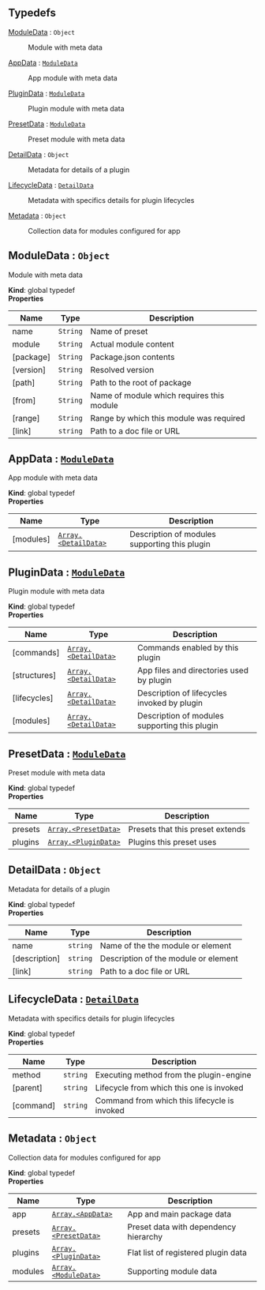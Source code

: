## Typedefs

<dl>
<dt><a href="#ModuleData">ModuleData</a> : <code>Object</code></dt>
<dd><p>Module with meta data</p>
</dd>
<dt><a href="#AppData">AppData</a> : <code><a href="#ModuleData">ModuleData</a></code></dt>
<dd><p>App module with meta data</p>
</dd>
<dt><a href="#PluginData">PluginData</a> : <code><a href="#ModuleData">ModuleData</a></code></dt>
<dd><p>Plugin module with meta data</p>
</dd>
<dt><a href="#PresetData">PresetData</a> : <code><a href="#ModuleData">ModuleData</a></code></dt>
<dd><p>Preset module with meta data</p>
</dd>
<dt><a href="#DetailData">DetailData</a> : <code>Object</code></dt>
<dd><p>Metadata for details of a plugin</p>
</dd>
<dt><a href="#LifecycleData">LifecycleData</a> : <code><a href="#DetailData">DetailData</a></code></dt>
<dd><p>Metadata with specifics details for plugin lifecycles</p>
</dd>
<dt><a href="#Metadata">Metadata</a> : <code>Object</code></dt>
<dd><p>Collection data for modules configured for app</p>
</dd>
</dl>

<a name="ModuleData"></a>

## ModuleData : <code>Object</code>
Module with meta data

**Kind**: global typedef  
**Properties**

| Name | Type | Description |
| --- | --- | --- |
| name | <code>String</code> | Name of preset |
| module | <code>String</code> | Actual module content |
| [package] | <code>String</code> | Package.json contents |
| [version] | <code>String</code> | Resolved version |
| [path] | <code>String</code> | Path to the root of package |
| [from] | <code>String</code> | Name of module which requires this module |
| [range] | <code>String</code> | Range by which this module was required |
| [link] | <code>string</code> | Path to a doc file or URL |

<a name="AppData"></a>

## AppData : [<code>ModuleData</code>](#ModuleData)
App module with meta data

**Kind**: global typedef  
**Properties**

| Name | Type | Description |
| --- | --- | --- |
| [modules] | [<code>Array.&lt;DetailData&gt;</code>](#DetailData) | Description of modules supporting this plugin |

<a name="PluginData"></a>

## PluginData : [<code>ModuleData</code>](#ModuleData)
Plugin module with meta data

**Kind**: global typedef  
**Properties**

| Name | Type | Description |
| --- | --- | --- |
| [commands] | [<code>Array.&lt;DetailData&gt;</code>](#DetailData) | Commands enabled by this plugin |
| [structures] | [<code>Array.&lt;DetailData&gt;</code>](#DetailData) | App files and directories used by plugin |
| [lifecycles] | [<code>Array.&lt;DetailData&gt;</code>](#DetailData) | Description of lifecycles invoked by plugin |
| [modules] | [<code>Array.&lt;DetailData&gt;</code>](#DetailData) | Description of modules supporting this plugin |

<a name="PresetData"></a>

## PresetData : [<code>ModuleData</code>](#ModuleData)
Preset module with meta data

**Kind**: global typedef  
**Properties**

| Name | Type | Description |
| --- | --- | --- |
| presets | [<code>Array.&lt;PresetData&gt;</code>](#PresetData) | Presets that this preset extends |
| plugins | [<code>Array.&lt;PluginData&gt;</code>](#PluginData) | Plugins this preset uses |

<a name="DetailData"></a>

## DetailData : <code>Object</code>
Metadata for details of a plugin

**Kind**: global typedef  
**Properties**

| Name | Type | Description |
| --- | --- | --- |
| name | <code>string</code> | Name of the the module or element |
| [description] | <code>string</code> | Description of the module or element |
| [link] | <code>string</code> | Path to a doc file or URL |

<a name="LifecycleData"></a>

## LifecycleData : [<code>DetailData</code>](#DetailData)
Metadata with specifics details for plugin lifecycles

**Kind**: global typedef  
**Properties**

| Name | Type | Description |
| --- | --- | --- |
| method | <code>string</code> | Executing method from the plugin-engine |
| [parent] | <code>string</code> | Lifecycle from which this one is invoked |
| [command] | <code>string</code> | Command from which this lifecycle is invoked |

<a name="Metadata"></a>

## Metadata : <code>Object</code>
Collection data for modules configured for app

**Kind**: global typedef  
**Properties**

| Name | Type | Description |
| --- | --- | --- |
| app | [<code>Array.&lt;AppData&gt;</code>](#AppData) | App and main package data |
| presets | [<code>Array.&lt;PresetData&gt;</code>](#PresetData) | Preset data with dependency hierarchy |
| plugins | [<code>Array.&lt;PluginData&gt;</code>](#PluginData) | Flat list of registered plugin data |
| modules | [<code>Array.&lt;ModuleData&gt;</code>](#ModuleData) | Supporting module data |

